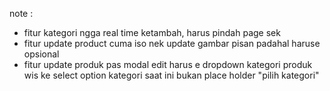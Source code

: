 note :
- fitur kategori ngga real time ketambah, harus pindah page sek
- fitur update product cuma iso nek update gambar pisan padahal haruse opsional
- fitur update produk pas modal edit harus e dropdown kategori produk wis ke select option kategori saat ini bukan place holder "pilih kategori"
